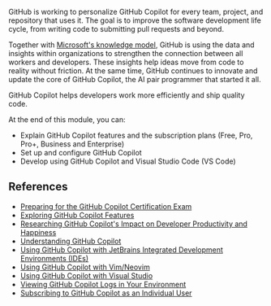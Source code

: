 GitHub is working to personalize GitHub Copilot for every team, project, and repository that uses it. The goal is to improve the software development life cycle, from writing code to submitting pull requests and beyond.

Together with [Microsoft's knowledge model](https://blogs.microsoft.com/blog/2023/03/16/introducing-microsoft-365-copilot-your-copilot-for-work/), GitHub is using the data and insights within organizations to strengthen the connection between all workers and developers. These insights help ideas move from code to reality without friction. At the same time, GitHub continues to innovate and update the core of GitHub Copilot, the AI pair programmer that started it all.

GitHub Copilot helps developers work more efficiently and ship quality code.

At the end of this module, you can:

* Explain GitHub Copilot features and the subscription plans (Free, Pro, Pro+, Business and Enterprise)
* Set up and configure GitHub Copilot
* Develop using GitHub Copilot and Visual Studio Code (VS Code)

## References

* [Preparing for the GitHub Copilot Certification Exam](https://github.com/orgs/community/discussions/144443)
* [Exploring GitHub Copilot Features](https://github.com/features/copilot)
* [Researching GitHub Copilot's Impact on Developer Productivity and Happiness](https://github.blog/news-insights/research/research-quantifying-github-copilots-impact-on-developer-productivity-and-happiness/)
* [Understanding GitHub Copilot](https://docs.github.com/en/copilot/about-github-copilot/what-is-github-copilot)
* [Using GitHub Copilot with JetBrains Integrated Development Environments (IDEs)](https://docs.github.com/copilot/using-github-copilot/getting-code-suggestions-in-your-ide-with-github-copilot?tool=jetbrains#about-github-copilot-and-jetbrains-ides)
* [Using GitHub Copilot with Vim/Neovim](https://docs.github.com/copilot/using-github-copilot/getting-code-suggestions-in-your-ide-with-github-copilot?tool=vimneovim#about-github-copilot-and-vimneovim)
* [Using GitHub Copilot with Visual Studio](https://docs.github.com/copilot/using-github-copilot/getting-code-suggestions-in-your-ide-with-github-copilot?tool=visualstudio#about-github-copilot-and-visual-studio)
* [Viewing GitHub Copilot Logs in Your Environment](https://docs.github.com/copilot/troubleshooting-github-copilot/viewing-logs-for-github-copilot-in-your-environment)
* [Subscribing to GitHub Copilot as an Individual User](https://docs.github.com/en/copilot/managing-copilot/managing-copilot-as-an-individual-subscriber/managing-your-copilot-subscription/subscribing-to-copilot-as-an-individual-user)
